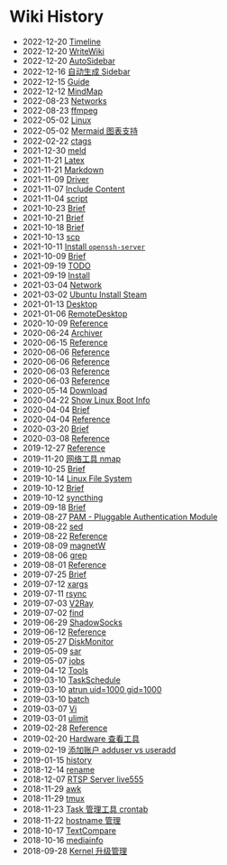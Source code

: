 # Wiki History

- 2022-12-20   [Timeline](/Features_Timeline)
- 2022-12-20   [WriteWiki](/Guide_WriteWiki)
- 2022-12-20   [AutoSidebar](/Guide_AutoSidebar)
- 2022-12-16   [自动生成 Sidebar](/Features_AutoSidebar)
- 2022-12-15   [Guide](/Guide)
- 2022-12-12   [MindMap](/Features_MindMap)
- 2022-08-23   [Networks](/0060_Linux_Networks)
- 2022-08-23   [ffmpeg](/Linux_Tools_ffmpeg)
- 2022-05-02   [Linux](/Linux)
- 2022-05-02   [Mermaid 图表支持](/Features_Mermaid)
- 2022-02-22   [ctags](/Linux_Tools_ctags)
- 2021-12-30   [meld](/Linux_Tools_meld)
- 2021-11-21   [Latex](/Features_Latex)
- 2021-11-21   [Markdown](/Features_Markdown)
- 2021-11-09   [Driver](/Linux_Driver)
- 2021-11-07   [Include Content](/Features_IncludeContent)
- 2021-11-04   [script](/Linux_Tools_script)
- 2021-10-23   [Brief](/Linux_Tools_cal)
- 2021-10-21   [Brief](/Linux_Tools_xset)
- 2021-10-18   [Brief](/Linux_Tools_top)
- 2021-10-13   [scp](/Linux_Tools_scp)
- 2021-10-11   [Install `openssh-server`](/Linux_Tools_SSH)
- 2021-10-09   [Brief](/Linux_Tools_chrt)
- 2021-09-19   [TODO](/TODO)
- 2021-09-19   [Install](/Linux_Install)
- 2021-03-04   [Network](/Linux_Tools_Network)
- 2021-03-02   [Ubuntu Install Steam](/0063_Ubuntu_InstallSteam)
- 2021-01-13   [Desktop](/Linux_Desktop)
- 2021-01-06   [RemoteDesktop](/Ubuntu_RemoteDesktop)
- 2020-10-09   [Reference](/Linux_Tools_snap)
- 2020-06-24   [Archiver](/Linux_Tools_Archiver)
- 2020-06-15   [Reference](/Linux_Tools_kill)
- 2020-06-06   [Reference](/Linux_Tools_Vi_UseCase)
- 2020-06-06   [Reference](/Linux_Tools_Vi_Plugins)
- 2020-06-03   [Reference](/Linux_Tools_updatealternatives)
- 2020-06-03   [Reference](/Linux_Tools_APT)
- 2020-05-14   [Download](/Linux_Tools_Download)
- 2020-04-22   [Show Linux Boot Info](/0061_Tools_ShowBootInfo)
- 2020-04-04   [Brief](/Linux_Tools_image2string)
- 2020-04-04   [Reference](/Linux_Tools_tree)
- 2020-03-20   [Brief](/Linux_Tools_taskset)
- 2020-03-08   [Reference](/Linux_Tools_ln)
- 2019-12-27   [Reference](/Linux_Tools_tophtop)
- 2019-11-20   [网络工具 nmap](/0062_Tools_nmap)
- 2019-10-25   [Brief](/Linux_Tools_sort)
- 2019-10-14   [Linux File System](/0064_FileSystem)
- 2019-10-12   [Brief](/Linux_Tools_bc)
- 2019-10-12   [syncthing](/Linux_Tools_syncthing)
- 2019-09-18   [Brief](/Linux_Tools_shuf)
- 2019-08-27   [PAM - Pluggable Authentication Module](/0065_Security_PAM)
- 2019-08-22   [sed](/Linux_Tools_sed)
- 2019-08-22   [Reference](/Linux_Tools_tr)
- 2019-08-09   [magnetW](/Linux_Tools_Download_magnetW)
- 2019-08-06   [grep](/Linux_Tools_grep)
- 2019-08-01   [Reference](/Linux_Tools_date)
- 2019-07-25   [Brief](/Linux_Tools_ls)
- 2019-07-12   [xargs](/Linux_Tools_xargs)
- 2019-07-11   [rsync](/Linux_Tools_rsync)
- 2019-07-03   [V2Ray](/0066_Networks_Proxy_V2Ray)
- 2019-07-02   [find](/Linux_Tools_find)
- 2019-06-29   [ShadowSocks](/0067_Networks_Proxy_shadowsocks)
- 2019-06-12   [Reference](/Linux_Tools_Samba)
- 2019-05-27   [DiskMonitor](/Linux_Tools_DiskMonitor)
- 2019-05-09   [sar](/Linux_Tools_sar)
- 2019-05-07   [jobs](/Linux_Tools_jobs)
- 2019-04-12   [Tools](/Linux_Tools)
- 2019-03-10   [TaskSchedule](/Linux_Tools_TaskSchedule)
- 2019-03-10   [atrun uid=1000 gid=1000](/Linux_Tools_at)
- 2019-03-10   [batch](/Linux_Tools_batch)
- 2019-03-07   [Vi](/Linux_Tools_Vi)
- 2019-03-01   [ulimit](/Linux_Tools_ulimit)
- 2019-02-28   [Reference](/Linux_Tools_json)
- 2019-02-20   [Hardware 查看工具](/0068_Tools_HardwareInfo)
- 2019-02-19   [添加账户 adduser vs useradd](/0069_Tools_添加账户)
- 2019-01-15   [history](/Linux_Tools_history)
- 2018-12-14   [rename](/Linux_Tools_rename)
- 2018-12-07   [RTSP Server live555](/0070_Tools_live555)
- 2018-11-29   [awk](/Linux_Tools_awk)
- 2018-11-29   [tmux](/Linux_Tools_tmux)
- 2018-11-23   [Task 管理工具 crontab](/0071_Tools_crontab)
- 2018-11-22   [hostname 管理](/0072_Tools_hostname)
- 2018-10-17   [TextCompare](/Linux_Tools_TextCompare)
- 2018-10-16   [mediainfo](/Linux_Tools_mediainfo)
- 2018-09-28   [Kernel 升级管理](/0073_Tools_KernelUpgrade)
